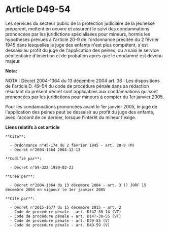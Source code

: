# Article D49-54

Les services du secteur public de la protection judiciaire de la jeunesse préparent, mettent en oeuvre et assurent le suivi
des condamnations prononcées par les juridictions spécialisées pour mineurs, hormis les hypothèses prévues à l'article 20-9
de l'ordonnance précitée du 2 février 1945 dans lesquelles le juge des enfants n'est plus compétent, s'est dessaisi au profit
du juge de l'application des peines, ou a saisi le service pénitentiaire d'insertion et de probation après que le condamné
est devenu majeur.

**Nota:**

NOTA : Décret 2004-1364 du 13 décembre 2004 art. 36 : Les dispositions de l'article D. 49-54 du code de procédure pénale dans
sa rédaction résultant du présent décret sont applicables aux condamnations qui sont prononcées par les juridictions pour
mineurs à compter du 1er janvier 2005.

Pour les condamnations prononcées avant le 1er janvier 2005, le juge de l'application des peines peut se dessaisir au profit
du juge des enfants, avec l'accord de ce dernier, lorsque l'intérêt du mineur l'exige.

**Liens relatifs à cet article**

	**Cite**:

	  - Ordonnance n°45-174 du 2 février 1945 - art. 20-9 (M)
	  - Décret n°2004-1364 2004-12-13

	**Codifié par**:

	  - Décret n°59-322 1959-02-23

	**Créé par**:

	  - Décret n°2004-1364 du 13 décembre 2004 - art. 3 () JORF 15 décembre 2004 en vigueur le 1er janvier 2005

	**Cité par**:

	  - Décret n°2015-1677 du 15 décembre 2015 - art. 2
	  - Code de procédure pénale - art. D147-30-14 (VT)
	  - Code de procédure pénale - art. D147-30-55 (VT)
	  - Code de procédure pénale - art. D49-55 (V)
	  - Code de procédure pénale - art. D49-59 (V)
